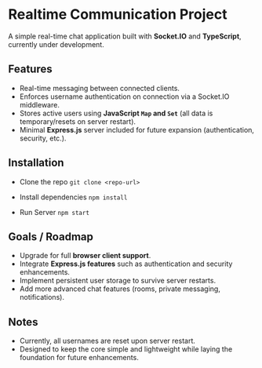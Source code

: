 # Realtime Communication Project

A simple real-time chat application built with **Socket.IO** and **TypeScript**, currently under development.

## Features

- Real-time messaging between connected clients.
- Enforces username authentication on connection via a Socket.IO middleware.
- Stores active users using **JavaScript `Map` and `Set`** (all data is temporary/resets on server restart).
- Minimal **Express.js** server included for future expansion (authentication, security, etc.).

## Installation 
- Clone the repo
```git clone <repo-url>```

- Install dependencies
```npm install```

- Run Server
```npm start```


## Goals / Roadmap

- Upgrade for full **browser client support**.
- Integrate **Express.js features** such as authentication and security enhancements.
- Implement persistent user storage to survive server restarts.
- Add more advanced chat features (rooms, private messaging, notifications).

## Notes

- Currently, all usernames are reset upon server restart.
- Designed to keep the core simple and lightweight while laying the foundation for future enhancements.
